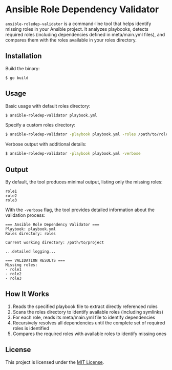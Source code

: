 # Ansible Role Dependency Validator

`ansible-roledep-validator` is a command-line tool that helps identify missing roles in your Ansible project. It analyzes playbooks, detects required roles (including dependencies defined in meta/main.yml files), and compares them with the roles available in your roles directory.

## Installation

Build the binary:

```
$ go build
```

## Usage

Basic usage with default roles directory:

```bash
$ ansible-roledep-validator playbook.yml
```

Specify a custom roles directory:

```bash
$ ansible-roledep-validator -playbook playbook.yml -roles /path/to/roles
```

Verbose output with additional details:

```bash
$ ansible-roledep-validator -playbook playbook.yml -verbose
```

## Output

By default, the tool produces minimal output, listing only the missing roles:

```
role1
role2
role3
```

With the `-verbose` flag, the tool provides detailed information about the validation process:

```
=== Ansible Role Dependency Validator ===
Playbook: playbook.yml
Roles directory: roles

Current working directory: /path/to/project

...detailed logging...

=== VALIDATION RESULTS ===
Missing roles:
- role1
- role2
- role3
```

## How It Works

1. Reads the specified playbook file to extract directly referenced roles
2. Scans the roles directory to identify available roles (including symlinks)
3. For each role, reads its meta/main.yml file to identify dependencies
4. Recursively resolves all dependencies until the complete set of required roles is identified
5. Compares the required roles with available roles to identify missing ones

## License

This project is licensed under the [MIT License](./LICENSE).
